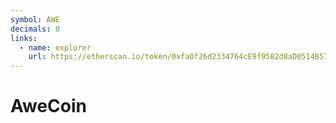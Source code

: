 ```yaml
---
symbol: AWE
decimals: 0
links:
  - name: explorer
    url: https://etherscan.io/token/0xfa0f26d2334764cE9f9582d8aD0514B5712589cf
---
```


# AweCoin
